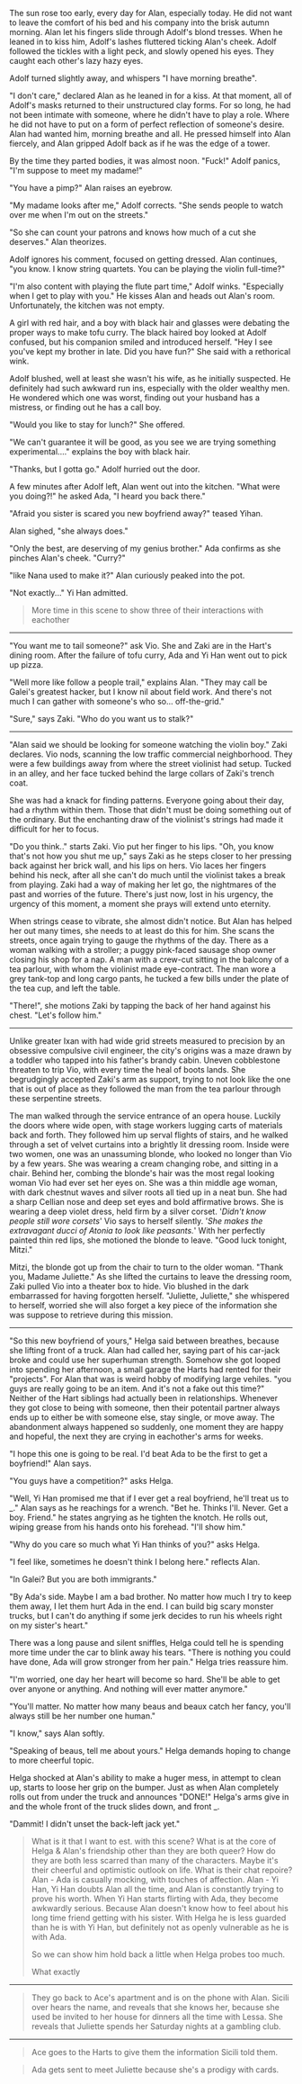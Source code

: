 The sun rose too early, every day for Alan, especially today. He did not want to leave the comfort of his bed and his company into the brisk autumn morning. Alan let his fingers slide through Adolf's blond tresses. When he leaned in to kiss him, Adolf's lashes fluttered ticking Alan's cheek. Adolf followed the tickles with a light peck, and slowly opened his eyes. They caught each other's lazy hazy eyes.

Adolf turned slightly away, and whispers "I have morning breathe".

"I don't care," declared Alan as he leaned in for a kiss. At that moment, all of Adolf's masks returned to their unstructured clay forms. For so long, he had not been intimate with someone, where he didn't have to play a role. Where he did not have to put on a form of perfect reflection of someone's desire. Alan had wanted him, morning breathe and all. He pressed himself into Alan fiercely, and Alan gripped Adolf back as if he was the edge of a tower. 



By the time they parted bodies, it was almost noon. "Fuck!" Adolf panics, "I'm suppose to meet my madame!"

"You have a pimp?" Alan raises an eyebrow.

"My madame looks after me," Adolf corrects. "She sends people to watch over me when I'm out on the streets."

"So she can count your patrons and knows how much of a cut she deserves." Alan theorizes.

Adolf ignores his comment, focused on getting dressed. Alan continues, "you know. I know string quartets. You can be playing the violin full-time?"

"I'm also content with playing the flute part time," Adolf winks. "Especially when I get to play with you." He kisses Alan and heads out Alan's room. Unfortunately, the kitchen was not empty.

A girl with red hair, and a boy with black hair and glasses were debating the proper ways to make tofu curry. The black haired boy looked at Adolf confused, but his companion smiled and introduced herself. "Hey I see you've kept my brother in late. Did you have fun?" She said with a rethorical wink.

Adolf blushed, well at least she wasn't his wife, as he initially suspected. He definitely had such awkward run ins, especially with the older wealthy men. He wondered which one was worst, finding out your husband has a mistress, or finding out he has a call boy.

"Would you like to stay for lunch?" She offered.

"We can't guarantee it will be good, as you see we are trying something experimental...." explains the boy with black hair.

"Thanks, but I gotta go." Adolf hurried out the door.

A few minutes after Adolf left, Alan went out into the kitchen. "What were you doing?!" he asked Ada, "I heard you back there."

"Afraid you sister is scared you new boyfriend away?" teased Yihan.

Alan sighed, "she always does."

"Only the best, are deserving of my genius brother." Ada confirms as she pinches Alan's cheek. "Curry?"

"like Nana used to make it?" Alan curiously peaked into the pot.

"Not exactly..." Yi Han admitted.

> More time in this scene to show three of their interactions with eachother

---

"You want me to tail someone?" ask Vio. She and Zaki are in the Hart's dining room. After the failure of tofu curry, Ada and Yi Han went out to pick up pizza. 

 

"Well more like follow a people trail," explains Alan. "They may call be Galei's greatest hacker, but I know nil about field work. And there's not much I can gather with someone's who so... off-the-grid."



"Sure," says Zaki. "Who do you want us to stalk?"



---



"Alan said we should be looking for someone watching the violin boy." Zaki declares. Vio nods, scanning the low traffic commercial neighborhood. They were a few buildings away from where the street violinist had setup. Tucked in an alley, and her face tucked behind   the large collars of Zaki's trench coat.

She was had a knack for finding patterns. Everyone going about their day, had a rhythm within them. Those that didn't must be doing something out of the ordinary. But the enchanting draw of the violinist's strings had made it difficult for her to focus. 

"Do you think.." starts Zaki. Vio put her finger to his lips. "Oh, you know that's not how you shut me up," says Zaki as he steps closer to her pressing back against her brick wall, and his lips on hers. Vio laces her fingers behind his neck, after all she can't  do much until the violinist takes a break from playing. Zaki had a way of making her let go, the nightmares of the past and worries of the future. There's just now, lost in his urgency, the urgency of this moment, a moment she prays will extend unto eternity. 

When strings cease to vibrate, she almost didn't notice. But Alan has helped her out many times, she needs to at least do this for him. She scans the streets, once again trying to gauge the rhythms of the day. There as a woman walking with a stroller; a puggy pink-faced sausage shop owner closing his shop for a nap. A man with a crew-cut sitting in the balcony of a tea parlour, with whom the violinist made eye-contract. The man wore a grey tank-top and long cargo pants, he tucked a few bills under the plate of the tea cup, and left the table.

"There!", she motions Zaki by tapping the back of her hand against his chest. "Let's follow him."



---

Unlike greater Ixan with had wide grid streets measured to precision by an obsessive compulsive civil engineer, the city's origins was a maze drawn by a toddler who tapped into his father's brandy cabin. Uneven cobblestone threaten to trip Vio, with every time the heal of boots lands. She begrudgingly accepted Zaki's arm as support, trying to not look like the one that is out of place as they followed the man from the tea parlour through these serpentine streets. 



The man walked through the service entrance of an opera house. Luckily the doors where wide open, with stage workers lugging carts of materials back and forth. They followed him up serval flights of stairs, and he walked through a set of velvet curtains into a brightly lit dressing room. Inside were two women, one was an unassuming blonde, who looked no longer than Vio by a few years. She was wearing a cream changing robe, and sitting in a chair. Behind her, combing the blonde's hair was the most regal looking woman Vio had ever set her eyes on. She was a thin middle age woman, with dark chestnut waves and silver roots all tied up in a neat bun. She had a sharp Cellian nose and deep set eyes and bold affirmative brows. She is wearing a deep violet dress, held firm by a silver corset. '*Didn't know people still wore corsets*' Vio says to herself silently.   '*She makes the extravagant ducci of Atonia to look like peasants.*' With her perfectly painted thin red lips, she motioned the blonde to leave. "Good luck tonight, Mitzi."

Mitzi, the blonde got up from the chair to turn to the older woman. "Thank you, Madame Juliette."   As she lifted the curtains to leave the dressing room, Zaki pulled Vio into a theater box to hide. Vio blushed in the dark embarrassed for having forgotten herself. "Juliette, Juliette," she whispered to herself, worried she will also forget a key piece of the information she was suppose to retrieve during this mission. 

---

"So this new boyfriend of yours," Helga said between breathes, because she lifting front of a truck. Alan had called her, saying part of his car-jack broke and could use her superhuman strength. Somehow she got looped into spending her afternoon, a small garage the Harts had rented for their "projects". For Alan that was is weird hobby of modifying large vehiles. "you guys are really going to be an item. And it's not a fake out this time?" Neither of the Hart siblings had actually been in relationships. Whenever they got close to being with someone, then their potentail partner always ends up to either be with someone else, stay single, or move away. The abandonment always happened so suddenly, one moment they are happy and hopeful, the next they are crying in eachother's arms for weeks.

"I hope this one is going to be real. I'd beat Ada to be the first to get a boyfriend!" Alan says.

"You guys have a competition?" asks Helga.

"Well, Yi Han promised me that if I ever get a real boyfriend, he'll treat us to _." Alan says as he reachings for a wrench. "Bet he. Thinks I'll. Never. Get a boy. Friend." he states angrying as he tighten the knotch. He rolls out, wiping grease from his hands onto his forehead. "I'll show him."

"Why do you care so much what Yi Han thinks of you?" asks Helga.

"I feel like, sometimes he doesn't think I belong here." reflects Alan.

"In Galei? But you are both immigrants."

"By Ada's side. Maybe I am a bad brother. No matter how much I try to keep them away, I let them hurt Ada in the end. I can build big scary monster trucks, but I can't do anything if some jerk decides to run his wheels right on my sister's heart."

There was a long pause and silent sniffles, Helga could tell he is spending more time under the car to blink away his tears. "There is nothing you could have done, Ada will grow stronger from her pain." Helga tries reassure him.

"I'm worried, one day her heart will become so hard. She'll be able to get over anyone or anything. And nothing will ever matter anymore."

"You'll matter. No matter how many beaus and beaux catch her fancy, you'll always still be her number one human."

"I know," says Alan softly.

"Speaking of beaus, tell me about yours." Helga demands hoping to change to more cheerful topic. 



Helga shocked at Alan's ability to make a huger mess, in attempt to clean up, starts to loose her grip on the bumper. Just as when Alan completely rolls out from under the truck and announces "DONE!" Helga's arms give in and the whole front of the truck slides down, and front _.

"Dammit! I didn't unset the back-left jack yet."

> What is it that I want to est. with this scene? What is at the core of Helga & Alan's friendship other than they are both queer? How do they are both less scarred than many of the characters. Maybe it's their cheerful and optimistic outlook on life. What is their chat repoire? Alan - Ada is casually mocking, with touches of affection. Alan - Yi Han, Yi Han doubts Alan all the time, and Alan is constantly trying to prove his worth. When Yi Han starts flirting with Ada, they become awkwardly serious. Because Alan doesn't know how to feel about his long time friend getting with his sister. With Helga he is less guarded than he is with Yi Han, but definitely not as openly vulnerable as he is with Ada. 
>
> So we can show him hold back a little when Helga probes too much.
>
> What exactly

---



>  They go back to Ace's apartment and is on the phone with Alan. Sicili over hears the name, and reveals that she knows her, because she used be invited to her house for dinners all the time with Lessa. She reveals that Juliette spends her Saturday nights at a gambling club.



---

>  Ace goes to the Harts to give them the information Sicili told them.



>  Ada gets sent to meet Juliette because she's a prodigy with cards. 